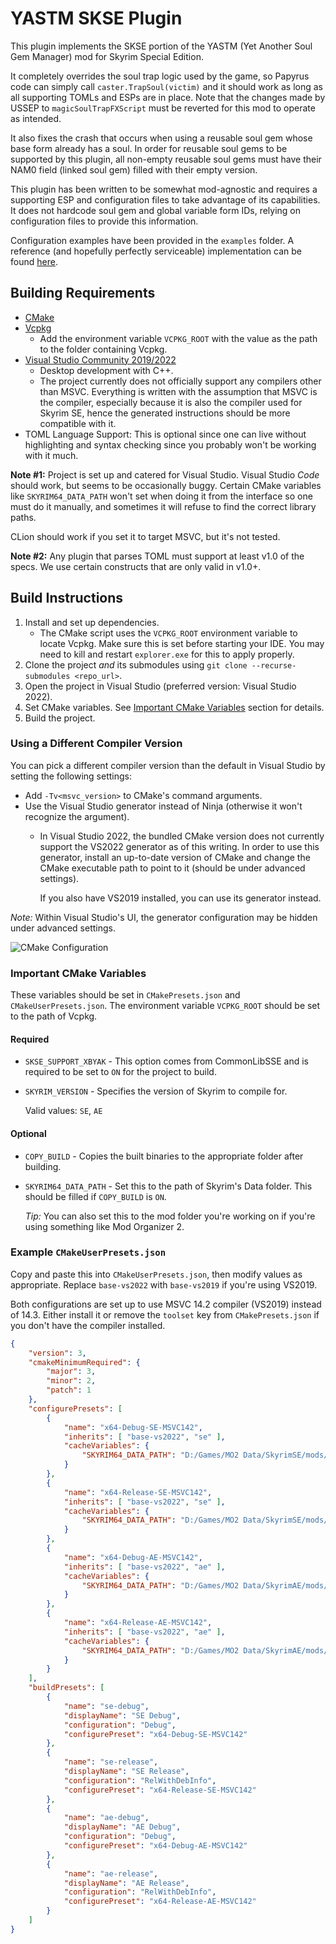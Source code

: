# YASTM SKSE Plugin

This plugin implements the SKSE portion of the YASTM (Yet Another Soul Gem
Manager) mod for Skyrim Special Edition.

It completely overrides the soul trap logic used by the game, so Papyrus code
can simply call `caster.TrapSoul(victim)` and it should work as long as all
supporting TOMLs and ESPs are in place. Note that the changes made by USSEP to
`magicSoulTrapFXScript` must be reverted for this mod to operate as intended.

It also fixes the crash that occurs when using a reusable soul gem whose base
form already has a soul. In order for reusable soul gems to be supported by this
plugin, all non-empty reusable soul gems must have their NAM0 field (linked soul
gem) filled with their empty version.

This plugin has been written to be somewhat mod-agnostic and requires a
supporting ESP and configuration files to take advantage of its capabilities.
It does not hardcode soul gem and global variable form IDs, relying on
configuration files to provide this information.

Configuration examples have been provided in the `examples` folder. A reference
(and hopefully perfectly serviceable) implementation can be found
[here](https://github.com/Seally/yastm-ck).

## Building Requirements

* [CMake](https://cmake.org/)
* [Vcpkg](https://github.com/microsoft/vcpkg)
  * Add the environment variable `VCPKG_ROOT` with the value as the path to
    the folder containing Vcpkg.
* [Visual Studio Community 2019/2022](https://visualstudio.microsoft.com/)
  * Desktop development with C++.
  * The project currently does not officially support any compilers other than
    MSVC. Everything is written with the assumption that MSVC is the compiler,
    especially because it is also the compiler used for Skyrim SE, hence the
    generated instructions should be more compatible with it.
* TOML Language Support: This is optional since one can live without
  highlighting and syntax checking since you probably won't be working with it
  much.

**Note #1:** Project is set up and catered for Visual Studio. Visual Studio
_Code_ should work, but seems to be occasionally buggy. Certain CMake variables
like `SKYRIM64_DATA_PATH` won't set when doing it from the interface so one
must do it manually, and sometimes it will refuse to find the correct library
paths.

CLion should work if you set it to target MSVC, but it's not tested.

**Note #2:** Any plugin that parses TOML must support at least v1.0 of the
specs. We use certain constructs that are only valid in v1.0+.

## Build Instructions

1. Install and set up dependencies.
   * The CMake script uses the `VCPKG_ROOT` environment variable to locate
     Vcpkg. Make sure this is set before starting your IDE. You may need to kill
     and restart `explorer.exe` for this to apply properly.
2. Clone the project _and_ its submodules using
   `git clone --recurse-submodules <repo_url>`.
3. Open the project in Visual Studio (preferred version: Visual Studio 2022).
4. Set CMake variables. See
   [Important CMake Variables](#important-cmake-variables) section for details.
5. Build the project.

### Using a Different Compiler Version

You can pick a different compiler version than the default in Visual Studio by
setting the following settings:

* Add `-Tv<msvc_version>` to CMake's command arguments.
* Use the Visual Studio generator instead of Ninja (otherwise it won't recognize
  the argument).
  * In Visual Studio 2022, the bundled CMake version does not currently support
    the VS2022 generator as of this writing. In order to use this generator,
    install an up-to-date version of CMake and change the CMake executable path
    to point to it (should be under advanced settings).

    If you also have VS2019 installed, you can use its generator instead.

_Note:_ Within Visual Studio's UI, the generator configuration may be hidden
under advanced settings.

![CMake Configuration](images/cmake-custom-compiler-0-marked.png)

### Important CMake Variables

These variables should be set in `CMakePresets.json` and
`CMakeUserPresets.json`. The environment variable `VCPKG_ROOT` should be set to
the path of Vcpkg.

#### Required

* `SKSE_SUPPORT_XBYAK` - This option comes from CommonLibSSE and is required
  to be set to `ON` for the project to build.
* `SKYRIM_VERSION` - Specifies the version of Skyrim to compile for.

  Valid values: `SE`, `AE`

#### Optional

* `COPY_BUILD` - Copies the built binaries to the appropriate folder after
  building.
* `SKYRIM64_DATA_PATH` - Set this to the path of Skyrim's Data folder. This
  should be filled if `COPY_BUILD` is `ON`.

  _Tip:_ You can also set this to the mod folder you're working on if you're
  using something like Mod Organizer 2.

### Example `CMakeUserPresets.json`

Copy and paste this into `CMakeUserPresets.json`, then modify values as
appropriate. Replace `base-vs2022` with `base-vs2019` if you're using VS2019.

Both configurations are set up to use MSVC 14.2 compiler (VS2019) instead of
14.3. Either install it or remove the `toolset` key from `CMakePresets.json`
if you don't have the compiler installed.

```json
{
    "version": 3,
    "cmakeMinimumRequired": {
        "major": 3,
        "minor": 2,
        "patch": 1
    },
    "configurePresets": [
        {
            "name": "x64-Debug-SE-MSVC142",
            "inherits": [ "base-vs2022", "se" ],
            "cacheVariables": {
                "SKYRIM64_DATA_PATH": "D:/Games/MO2 Data/SkyrimSE/mods/YASTM - SKSE Plugin (Debug)"
            }
        },
        {
            "name": "x64-Release-SE-MSVC142",
            "inherits": [ "base-vs2022", "se" ],
            "cacheVariables": {
                "SKYRIM64_DATA_PATH": "D:/Games/MO2 Data/SkyrimSE/mods/YASTM - SKSE Plugin"
            }
        },
        {
            "name": "x64-Debug-AE-MSVC142",
            "inherits": [ "base-vs2022", "ae" ],
            "cacheVariables": {
                "SKYRIM64_DATA_PATH": "D:/Games/MO2 Data/SkyrimAE/mods/YASTM - SKSE Plugin (Debug)"
            }
        },
        {
            "name": "x64-Release-AE-MSVC142",
            "inherits": [ "base-vs2022", "ae" ],
            "cacheVariables": {
                "SKYRIM64_DATA_PATH": "D:/Games/MO2 Data/SkyrimAE/mods/YASTM - SKSE Plugin"
            }
        }
    ],
    "buildPresets": [
        {
            "name": "se-debug",
            "displayName": "SE Debug",
            "configuration": "Debug",
            "configurePreset": "x64-Debug-SE-MSVC142"
        },
        {
            "name": "se-release",
            "displayName": "SE Release",
            "configuration": "RelWithDebInfo",
            "configurePreset": "x64-Release-SE-MSVC142"
        },
        {
            "name": "ae-debug",
            "displayName": "AE Debug",
            "configuration": "Debug",
            "configurePreset": "x64-Debug-AE-MSVC142"
        },
        {
            "name": "ae-release",
            "displayName": "AE Release",
            "configuration": "RelWithDebInfo",
            "configurePreset": "x64-Release-AE-MSVC142"
        }
    ]
}
```
